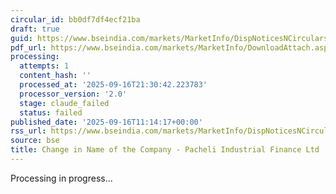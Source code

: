 ```yaml
---
circular_id: bb0df7df4ecf21ba
draft: true
guid: https://www.bseindia.com/markets/MarketInfo/DispNoticesNCirculars.aspx?Noticeid={E71066D3-72EE-4074-A834-35281FE8531A}&noticeno=20250916-34&dt=09/16/2025&icount=34&totcount=79&flag=0
pdf_url: https://www.bseindia.com/markets/MarketInfo/DownloadAttach.aspx?id=20250916-34&attachedId=a7e011b8-cbb6-4fec-8c57-fbdb7e14bf15
processing:
  attempts: 1
  content_hash: ''
  processed_at: '2025-09-16T21:30:42.223783'
  processor_version: '2.0'
  stage: claude_failed
  status: failed
published_date: '2025-09-16T11:14:17+00:00'
rss_url: https://www.bseindia.com/markets/MarketInfo/DispNoticesNCirculars.aspx?Noticeid={E71066D3-72EE-4074-A834-35281FE8531A}&noticeno=20250916-34&dt=09/16/2025&icount=34&totcount=79&flag=0
source: bse
title: Change in Name of the Company - Pacheli Industrial Finance Ltd
---
```


Processing in progress...